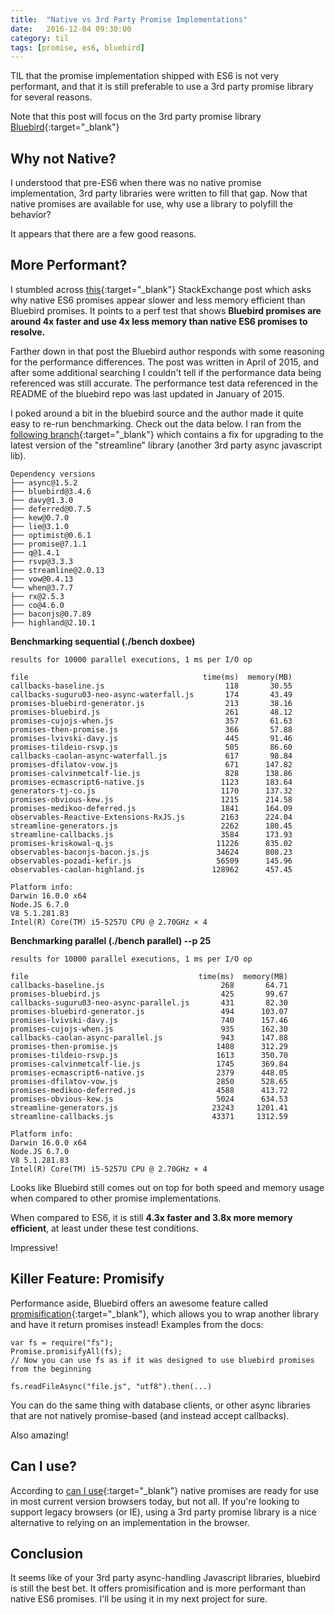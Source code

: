 ```yaml
---
title:  "Native vs 3rd Party Promise Implementations"
date:   2016-12-04 09:30:00
category: til
tags: [promise, es6, bluebird]
---
```


TIL that the promise implementation shipped with ES6 is not very performant, and that it is still preferable to use a 3rd party promise library for several reasons.

Note that this post will focus on the 3rd party promise library [Bluebird][bluebird]{:target="_blank"}

## Why not Native?

I understood that pre-ES6 when there was no native promise implementation, 3rd party libraries were written to fill that gap. Now that native promises are available for use, why use a library to polyfill the behavior?

It appears that there are a few good reasons.

## More Performant?

I stumbled across [this][so]{:target="_blank"} StackExchange post which asks why native ES6 promises appear slower and less memory efficient than Bluebird promises. It points to a perf test that shows **Bluebird promises are around 4x faster and use 4x less memory than native ES6 promises to resolve.**

Farther down in that post the Bluebird author responds with some reasoning for the performance differences. The post was written in April of 2015, and after some additional searching I couldn't tell if the performance data being referenced was still accurate. The performance test data referenced in the README of the bluebird repo was last updated in January of 2015.

I poked around a bit in the bluebird source and the author made it quite easy to re-run benchmarking. Check out the data below. I ran from the [following branch][branch]{:target="_blank"} which contains a fix for upgrading to the latest version of the "streamline" library (another 3rd party async javascript lib).

```
Dependency versions
├── async@1.5.2
├── bluebird@3.4.6
├── davy@1.3.0
├── deferred@0.7.5
├── kew@0.7.0
├── lie@3.1.0
├── optimist@0.6.1
├── promise@7.1.1
├── q@1.4.1
├── rsvp@3.3.3
├── streamline@2.0.13
├── vow@0.4.13
└── when@3.7.7
├── rx@2.5.3
├── co@4.6.0
├── baconjs@0.7.89
├── highland@2.10.1
```

**Benchmarking sequential (./bench doxbee)**

```
results for 10000 parallel executions, 1 ms per I/O op

file                                       time(ms)  memory(MB)
callbacks-baseline.js                           118       30.55
callbacks-suguru03-neo-async-waterfall.js       174       43.49
promises-bluebird-generator.js                  213       38.16
promises-bluebird.js                            261       48.12
promises-cujojs-when.js                         357       61.63
promises-then-promise.js                        366       57.88
promises-lvivski-davy.js                        445       91.46
promises-tildeio-rsvp.js                        505       86.60
callbacks-caolan-async-waterfall.js             617       98.84
promises-dfilatov-vow.js                        671      147.82
promises-calvinmetcalf-lie.js                   828      138.86
promises-ecmascript6-native.js                 1123      183.64
generators-tj-co.js                            1170      137.32
promises-obvious-kew.js                        1215      214.58
promises-medikoo-deferred.js                   1841      164.09
observables-Reactive-Extensions-RxJS.js        2163      224.04
streamline-generators.js                       2262      180.45
streamline-callbacks.js                        3584      173.93
promises-kriskowal-q.js                       11226      835.02
observables-baconjs-bacon.js.js               34624      808.23
observables-pozadi-kefir.js                   56509      145.96
observables-caolan-highland.js               128962      457.45

Platform info:
Darwin 16.0.0 x64
Node.JS 6.7.0
V8 5.1.281.83
Intel(R) Core(TM) i5-5257U CPU @ 2.70GHz × 4
```

**Benchmarking parallel (./bench parallel) --p 25**

```
results for 10000 parallel executions, 1 ms per I/O op

file                                      time(ms)  memory(MB)
callbacks-baseline.js                          268       64.71
promises-bluebird.js                           425       99.67
callbacks-suguru03-neo-async-parallel.js       431       82.30
promises-bluebird-generator.js                 494      103.07
promises-lvivski-davy.js                       740      157.46
promises-cujojs-when.js                        935      162.30
callbacks-caolan-async-parallel.js             943      147.88
promises-then-promise.js                      1408      312.29
promises-tildeio-rsvp.js                      1613      350.70
promises-calvinmetcalf-lie.js                 1745      369.84
promises-ecmascript6-native.js                2379      448.05
promises-dfilatov-vow.js                      2850      528.65
promises-medikoo-deferred.js                  4588      413.72
promises-obvious-kew.js                       5024      634.53
streamline-generators.js                     23243     1201.41
streamline-callbacks.js                      43371     1312.59

Platform info:
Darwin 16.0.0 x64
Node.JS 6.7.0
V8 5.1.281.83
Intel(R) Core(TM) i5-5257U CPU @ 2.70GHz × 4
```

Looks like Bluebird still comes out on top for both speed and memory usage when compared to other promise implementations.

When compared to ES6, it is still **4.3x faster and 3.8x more memory efficient**, at least under these test conditions.

Impressive!

## Killer Feature: Promisify

Performance aside, Bluebird offers an awesome feature called [promisification][promisification]{:target="_blank"}, which allows you to wrap another library and have it return promises instead! Examples from the docs:

```
var fs = require("fs");
Promise.promisifyAll(fs);
// Now you can use fs as if it was designed to use bluebird promises from the beginning

fs.readFileAsync("file.js", "utf8").then(...)
```

You can do the same thing with database clients, or other async libraries that are not natively promise-based (and instead accept callbacks).

Also amazing!

## Can I use?

According to [can I use][can]{:target="_blank"} native promises are ready for use in most current version browsers today, but not all. If you're looking to support legacy browsers (or IE), using a 3rd party promise library is a nice alternative to relying on an implementation in the browser.

## Conclusion

It seems like of your 3rd party async-handling Javascript libraries, bluebird is still the best bet. It offers promisification and is more performant than native ES6 promises. I'll be using it in my next project for sure.

[bluebird]: http://bluebirdjs.com/docs/getting-started.html
[so]: http://softwareengineering.stackexchange.com/questions/278778/why-are-native-es6-promises-slower-and-more-memory-intensive-than-bluebird
[branch]: https://github.com/bjouhier/bluebird/tree/fix-streamline-benchmark
[promisification]: http://bluebirdjs.com/docs/api/promisification.html
[can]: http://caniuse.com/#feat=promises
